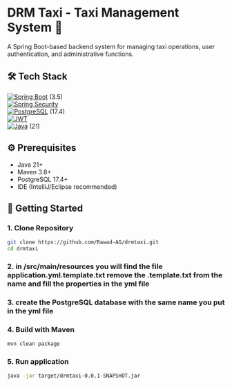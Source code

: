 # DRM Taxi - Taxi Management System 🚖

A Spring Boot-based backend system for managing taxi operations, user authentication, and administrative functions.

## 🛠 Tech Stack

[![Spring Boot](https://img.shields.io/badge/Spring_Boot-6DB33F?style=flat&logo=springboot&logoColor=white)](https://spring.io/projects/spring-boot) (3.5)  
[![Spring Security](https://img.shields.io/badge/Spring_Security-6DB33F?style=flat&logo=springsecurity&logoColor=white)](https://spring.io/projects/spring-security)  
[![PostgreSQL](https://img.shields.io/badge/PostgreSQL-4169E1?style=flat&logo=postgresql&logoColor=white)](https://www.postgresql.org/) (17.4)  
[![JWT](https://img.shields.io/badge/JWT-000000?style=flat&logo=jsonwebtokens&logoColor=white)](https://jwt.io/)  
[![Java](https://img.shields.io/badge/Java-007396?style=flat&logo=openjdk&logoColor=white)](https://openjdk.org/) (21)

## ⚙️ Prerequisites

- Java 21+
- Maven 3.8+
- PostgreSQL 17.4+
- IDE (IntelliJ/Eclipse recommended)

## 🚀 Getting Started

### 1. Clone Repository

```bash
git clone https://github.com/Rawad-AG/drmtaxi.git
cd drmtaxi
```

### 2. in /src/main/resources you will find the file application.yml.template.txt remove the .template.txt from the name and fill the properties in the yml file

### 3. create the PostgreSQL database with the same name you put in the yml file

### 4. Build with Maven

```bash
mvn clean package
```

### 5. Run application

```bash
java -jar target/drmtaxi-0.0.1-SNAPSHOT.jar
```
